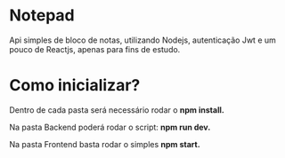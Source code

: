 # Notepad

Api simples de bloco de notas, utilizando Nodejs, autenticação Jwt e um pouco de Reactjs, apenas para fins de estudo.

# Como inicializar?

Dentro de cada pasta será necessário rodar o <b> npm install. </b>

Na pasta Backend poderá rodar o script: <b> npm run dev. </b>

Na pasta Frontend basta rodar o simples <b>npm start.<b/>